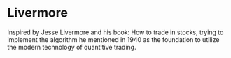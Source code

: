 # Livermore
Inspired by Jesse Livermore and his book: How to trade in stocks, trying to implement the algorithm he mentioned in 1940 as the foundation to utilize the modern technology of quantitive trading.
